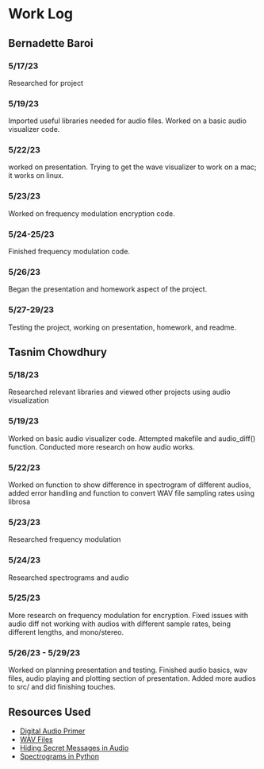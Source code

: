 # Work Log

## Bernadette Baroi

### 5/17/23

Researched for project

### 5/19/23

Imported useful libraries needed for audio files. Worked on a basic audio visualizer code.

### 5/22/23
worked on presentation. Trying to get the wave visualizer to work on a mac; it works on linux.

### 5/23/23
Worked on frequency modulation encryption code.

### 5/24-25/23
Finished frequency modulation code.

### 5/26/23
Began the presentation and homework aspect of the project.

### 5/27-29/23
Testing the project, working on presentation, homework, and readme. 


## Tasnim Chowdhury

### 5/18/23

Researched relevant libraries and viewed other projects using audio visualization

### 5/19/23

Worked on basic audio visualizer code. Attempted makefile and audio_diff() function.
Conducted more research on how audio works.

### 5/22/23

Worked on function to show difference in spectrogram of different audios, added error handling
and function to convert WAV file sampling rates using librosa

### 5/23/23

Researched frequency modulation

### 5/24/23

Researched spectrograms and audio

### 5/25/23

More research on frequency modulation for encryption. Fixed issues with audio diff not working with audios with different sample rates, being different lengths, and mono/stereo.

### 5/26/23 - 5/29/23 

Worked on planning presentation and testing. Finished audio basics, wav files, audio playing and plotting section of presentation. Added more audios to src/ and did finishing touches. 

## Resources Used 

- [Digital Audio Primer](https://www.joelstrait.com/digital_audio_primer/)
- [WAV Files](https://wavefilegem.com/how_wave_files_work.html)
- [Hiding Secret Messages in Audio](https://sumit-arora.medium.com/audio-steganography-the-art-of-hiding-secrets-within-earshot-part-2-of-2-c76b1be719b3)
- [Spectrograms in Python](https://analyticsindiamag.com/hands-on-tutorial-on-visualizing-spectrograms-in-python/)
